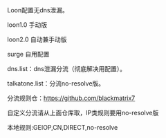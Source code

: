 Loon配置无dns泄漏。


loon1.0 手动版


loon2.0 自动兼手动版


surge 自用配置


dns.list：dns泄漏分流（彻底解决用配置）。


talkatone.list：分流no-resolve版。




分流规则仓：https://github.com/blackmatrix7


自定义分流请从上面仓库取，IP类规则要用no-resolve版


本地规则:GEIOP,CN,DIRECT,no-resolve
